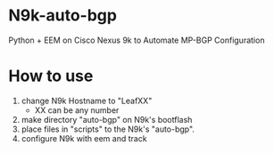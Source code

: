 # N9k-auto-bgp
Python + EEM on Cisco Nexus 9k to Automate MP-BGP Configuration

# How to use

1. change N9k Hostname to "LeafXX"
   - XX can be any number
2. make directory "auto-bgp" on N9k's bootflash
3. place files in "scripts" to the N9k's "auto-bgp".
4. configure N9k with eem and track
